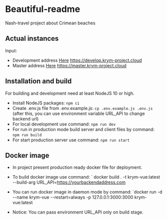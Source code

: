 # Beautiful-readme #

Nash-travel project about Crimean beaches


## Actual instances ##
Input:

- Development address [Here](https://develop.krym-project.cloud) https://develop.krym-project.cloud
- Master address [Here](https://master.krym-project.cloud) https://master.krym-project.cloud


## Installation and build ##

For building and development need at least NodeJS 10 or high.


- Install NodeJS packages: `npm ci`
- Create .env.js file from .env.example.js: `cp .env.example.js .env.js` (after this, you can use environment variable URL_API to change backend url)
- For local development use command: `npm run dev`
- For run in production mode build server and client files by command: `npm run build`
- For start production server use command: `npm run start`


## Docker image ##

- In project present production ready docker file for deployment. 
- To build docker image use command: ` docker build . -t krym-vue:latest --build-arg URL_API=https://yourbackendaddress.com 
- You can run docker image in daemon mode by command: `docker run -d --name krym-vue --restart=always -p 127.0.0.1:3000:3000 krym-vue:latest

- Notice: You can pass environment URL_API only on build stage. 